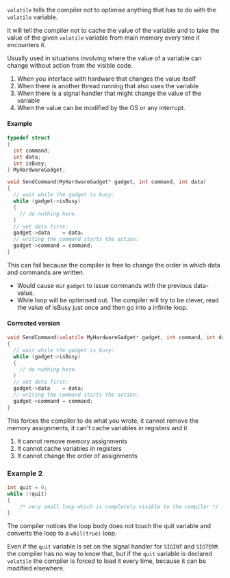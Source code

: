 `volatile` tells the compiler not to optimise anything that has to do with the `volatile` variable.

It will tell the compiler not to cache the value of the variable and to take the value of the given `volatile` variable from main memory every time it encounters it.

Usually used in situations involving where the value of a variable can change without action from the visible code. 
1) When you interface with hardware that changes the value itself
2) When there is another thread running that also uses the variable
3) When there is a signal handler that might change the value of the variable
4) When the value can be modified by the OS or any interrupt.

#### Example

```c
typedef struct
{
  int command;
  int data;
  int isBusy;
} MyHardwareGadget;
```

```c
void SendCommand(MyHardwareGadget* gadget, int command, int data)
{
  // wait while the gadget is busy:
  while (gadget->isBusy)
  {
    // do nothing here.
  }
  // set data first:
  gadget->data    = data;
  // writing the command starts the action:
  gadget->command = command;
}
```

This can fail because the compiler is free to change the order in which data and commands are written.
- Would cause our `gadget` to issue commands with the previous data-value.
- While loop will be optimised out. The compiler will try to be clever, read the value of isBusy just once and then go into a infinite loop. 

#### Corrected version
```c
void SendCommand(volatile MyHardwareGadget* gadget, int command, int data)
{
  // wait while the gadget is busy:
  while (gadget->isBusy)
  {
    // do nothing here.
  }
  // set data first:
  gadget->data    = data;
  // writing the command starts the action:
  gadget->command = command;
}
```

This forces the compiler to do what you wrote, it cannot remove the memory assignments, it can't cache variables in registers and it
1) It cannot remove memory assignments
2) It cannot cache variables in registers
3) It cannot change the order of assignments

### Example 2

```c
int quit = 0;
while (!quit)
{
    /* very small loop which is completely visible to the compiler */
}
```

The compiler notices the loop body does not touch the quit variable and converts the loop to a `whil(true)` loop.

Even if the `quit` variable is set on the signal handler for `SIGINT` and `SIGTERM` the compiler has no way to know that, but if the `quit` variable is declared `volatile` the compiler is forced to load it every time, because it can be modified elsewhere.
